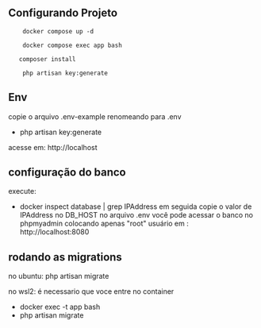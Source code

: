 ## Configurando Projeto

```
    docker compose up -d
```

```
    docker compose exec app bash
```

```
   composer install
```

```
    php artisan key:generate
```

## Env
copie o arquivo .env-example renomeando para .env

 - php artisan key:generate

 acesse em: http://localhost

## configuração do banco

execute:
 - docker inspect database | grep IPAddress
 em seguida copie o valor de IPAddress no DB_HOST no arquivo .env
 você pode acessar o banco no phpmyadmin colocando apenas "root" usuário em : http://localhost:8080 

## rodando as migrations

no ubuntu:
php artisan migrate

no wsl2: 
é necessario que voce entre no container
 - docker exec -t app bash 
 - php artisan migrate 

